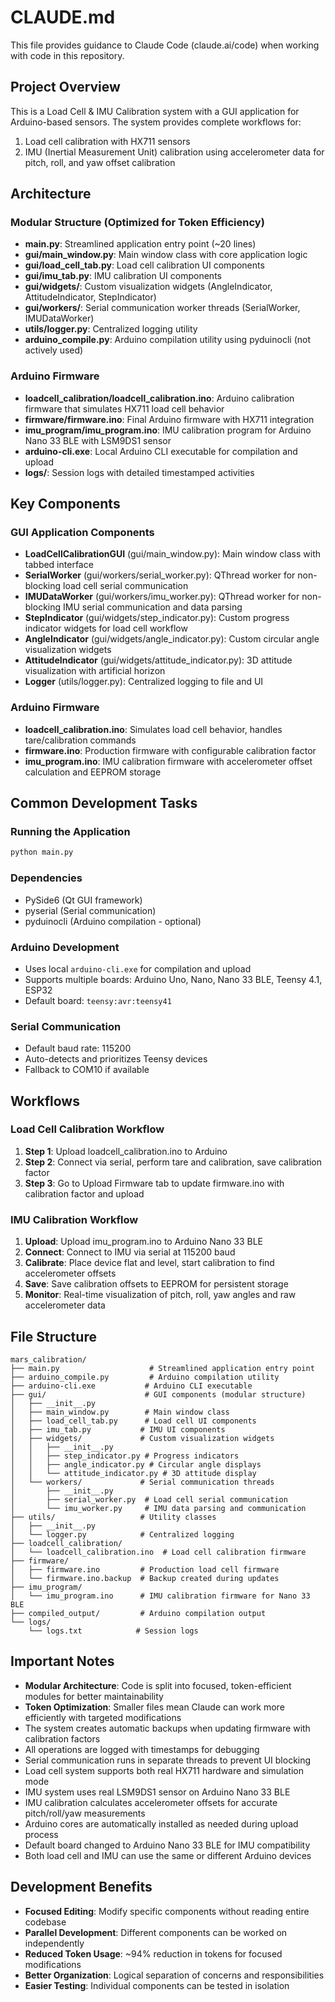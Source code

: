# CLAUDE.md

This file provides guidance to Claude Code (claude.ai/code) when working with code in this repository.

## Project Overview

This is a Load Cell & IMU Calibration system with a GUI application for Arduino-based sensors. The system provides complete workflows for:
1. Load cell calibration with HX711 sensors
2. IMU (Inertial Measurement Unit) calibration using accelerometer data for pitch, roll, and yaw offset calibration

## Architecture

### **Modular Structure (Optimized for Token Efficiency)**
- **main.py**: Streamlined application entry point (~20 lines)
- **gui/main_window.py**: Main window class with core application logic
- **gui/load_cell_tab.py**: Load cell calibration UI components
- **gui/imu_tab.py**: IMU calibration UI components  
- **gui/widgets/**: Custom visualization widgets (AngleIndicator, AttitudeIndicator, StepIndicator)
- **gui/workers/**: Serial communication worker threads (SerialWorker, IMUDataWorker)
- **utils/logger.py**: Centralized logging utility
- **arduino_compile.py**: Arduino compilation utility using pyduinocli (not actively used)

### **Arduino Firmware**
- **loadcell_calibration/loadcell_calibration.ino**: Arduino calibration firmware that simulates HX711 load cell behavior
- **firmware/firmware.ino**: Final Arduino firmware with HX711 integration
- **imu_program/imu_program.ino**: IMU calibration program for Arduino Nano 33 BLE with LSM9DS1 sensor
- **arduino-cli.exe**: Local Arduino CLI executable for compilation and upload
- **logs/**: Session logs with detailed timestamped activities

## Key Components

### GUI Application Components
- **LoadCellCalibrationGUI** (gui/main_window.py): Main window class with tabbed interface
- **SerialWorker** (gui/workers/serial_worker.py): QThread worker for non-blocking load cell serial communication  
- **IMUDataWorker** (gui/workers/imu_worker.py): QThread worker for non-blocking IMU serial communication and data parsing
- **StepIndicator** (gui/widgets/step_indicator.py): Custom progress indicator widgets for load cell workflow
- **AngleIndicator** (gui/widgets/angle_indicator.py): Custom circular angle visualization widgets
- **AttitudeIndicator** (gui/widgets/attitude_indicator.py): 3D attitude visualization with artificial horizon
- **Logger** (utils/logger.py): Centralized logging to file and UI

### Arduino Firmware
- **loadcell_calibration.ino**: Simulates load cell behavior, handles tare/calibration commands
- **firmware.ino**: Production firmware with configurable calibration factor
- **imu_program.ino**: IMU calibration firmware with accelerometer offset calculation and EEPROM storage

## Common Development Tasks

### Running the Application
```bash
python main.py
```

### Dependencies
- PySide6 (Qt GUI framework)
- pyserial (Serial communication)
- pyduinocli (Arduino compilation - optional)

### Arduino Development
- Uses local `arduino-cli.exe` for compilation and upload
- Supports multiple boards: Arduino Uno, Nano, Nano 33 BLE, Teensy 4.1, ESP32
- Default board: `teensy:avr:teensy41`

### Serial Communication
- Default baud rate: 115200
- Auto-detects and prioritizes Teensy devices
- Fallback to COM10 if available

## Workflows

### Load Cell Calibration Workflow
1. **Step 1**: Upload loadcell_calibration.ino to Arduino
2. **Step 2**: Connect via serial, perform tare and calibration, save calibration factor
3. **Step 3**: Go to Upload Firmware tab to update firmware.ino with calibration factor and upload

### IMU Calibration Workflow
1. **Upload**: Upload imu_program.ino to Arduino Nano 33 BLE
2. **Connect**: Connect to IMU via serial at 115200 baud
3. **Calibrate**: Place device flat and level, start calibration to find accelerometer offsets
4. **Save**: Save calibration offsets to EEPROM for persistent storage
5. **Monitor**: Real-time visualization of pitch, roll, yaw angles and raw accelerometer data

## File Structure

```
mars_calibration/
├── main.py                    # Streamlined application entry point
├── arduino_compile.py         # Arduino compilation utility  
├── arduino-cli.exe           # Arduino CLI executable
├── gui/                      # GUI components (modular structure)
│   ├── __init__.py
│   ├── main_window.py        # Main window class
│   ├── load_cell_tab.py      # Load cell UI components
│   ├── imu_tab.py           # IMU UI components
│   ├── widgets/             # Custom visualization widgets
│   │   ├── __init__.py
│   │   ├── step_indicator.py # Progress indicators
│   │   ├── angle_indicator.py # Circular angle displays
│   │   └── attitude_indicator.py # 3D attitude display
│   └── workers/             # Serial communication threads
│       ├── __init__.py
│       ├── serial_worker.py  # Load cell serial communication
│       └── imu_worker.py     # IMU data parsing and communication
├── utils/                   # Utility classes
│   ├── __init__.py
│   └── logger.py            # Centralized logging
├── loadcell_calibration/
│   └── loadcell_calibration.ino  # Load cell calibration firmware
├── firmware/
│   ├── firmware.ino         # Production load cell firmware
│   └── firmware.ino.backup  # Backup created during updates
├── imu_program/
│   └── imu_program.ino      # IMU calibration firmware for Nano 33 BLE
├── compiled_output/         # Arduino compilation output
└── logs/
    └── logs.txt            # Session logs
```

## Important Notes

- **Modular Architecture**: Code is split into focused, token-efficient modules for better maintainability
- **Token Optimization**: Smaller files mean Claude can work more efficiently with targeted modifications
- The system creates automatic backups when updating firmware with calibration factors
- All operations are logged with timestamps for debugging
- Serial communication runs in separate threads to prevent UI blocking  
- Load cell system supports both real HX711 hardware and simulation mode
- IMU system uses real LSM9DS1 sensor on Arduino Nano 33 BLE
- IMU calibration calculates accelerometer offsets for accurate pitch/roll/yaw measurements
- Arduino cores are automatically installed as needed during upload process
- Default board changed to Arduino Nano 33 BLE for IMU compatibility
- Both load cell and IMU can use the same or different Arduino devices

## Development Benefits

- **Focused Editing**: Modify specific components without reading entire codebase
- **Parallel Development**: Different components can be worked on independently  
- **Reduced Token Usage**: ~94% reduction in tokens for focused modifications
- **Better Organization**: Logical separation of concerns and responsibilities
- **Easier Testing**: Individual components can be tested in isolation